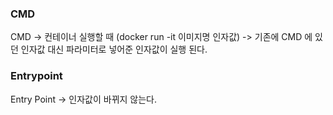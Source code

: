  
 
 ### CMD 
 
 CMD -> 컨테이너 실행할 때 (docker run -it 이미지명 인자값) -> 기존에 CMD 에 있던 인자값 대신 파라미터로 넣어준 인자값이 실행 된다.    
 
 
 ### Entrypoint
 Entry Point -> 인자값이 바뀌지 않는다. 
